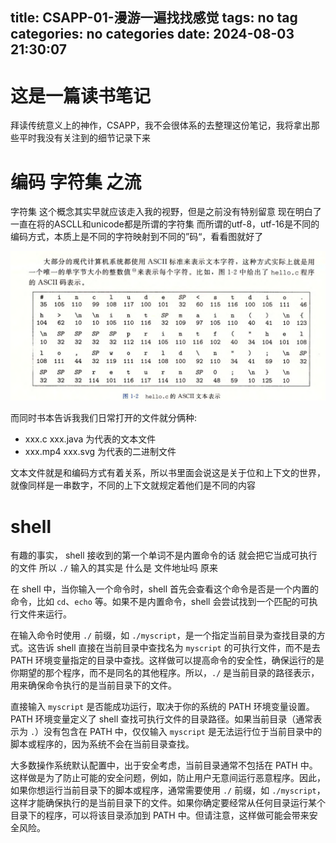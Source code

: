 title: CSAPP-01-漫游一遍找找感觉
tags: no tag
categories: no categories
date: 2024-08-03 21:30:07
---
# 这是一篇读书笔记
拜读传统意义上的神作，CSAPP，我不会很体系的去整理这份笔记，我将拿出那些平时我没有关注到的细节记录下来
# 编码 字符集 之流
字符集 这个概念其实早就应该走入我的视野，但是之前没有特别留意
现在明白了一直在将的ASCLL和unicode都是所谓的字符集
而所谓的utf-8，utf-16是不同的编码方式，本质上是不同的字符映射到不同的”码“，看看图就好了

![upload successful](/images/pasted-2.png)

而同时书本告诉我我们日常打开的文件就分俩种:
- xxx.c xxx.java 为代表的文本文件
- xxx.mp4 xxx.svg 为代表的二进制文件

文本文件就是和编码方式有着关系，所以书里面会说这是关于位和上下文的世界，就像同样是一串数字，不同的上下文就规定着他们是不同的内容

# shell
有趣的事实， shell 接收到的第一个单词不是内置命令的话 就会把它当成可执行的文件 所以 `./` 输入的其实是 什么是 文件地址吗 原来

在 shell 中，当你输入一个命令时，shell 首先会查看这个命令是否是一个内置的命令，比如 `cd`、`echo` 等。如果不是内置命令，shell 会尝试找到一个匹配的可执行文件来运行。

在输入命令时使用 `./` 前缀，如 `./myscript`，是一个指定当前目录为查找目录的方式。这告诉 shell 直接在当前目录中查找名为 `myscript` 的可执行文件，而不是去 PATH 环境变量指定的目录中查找。这样做可以提高命令的安全性，确保运行的是你期望的那个程序，而不是同名的其他程序。所以，`./` 是当前目录的路径表示，用来确保命令执行的是当前目录下的文件。

直接输入 `myscript` 是否能成功运行，取决于你的系统的 PATH 环境变量设置。PATH 环境变量定义了 shell 查找可执行文件的目录路径。如果当前目录（通常表示为 `.`）没有包含在 PATH 中，仅仅输入 `myscript` 是无法运行位于当前目录中的脚本或程序的，因为系统不会在当前目录查找。

大多数操作系统默认配置中，出于安全考虑，当前目录通常不包括在 PATH 中。这样做是为了防止可能的安全问题，例如，防止用户无意间运行恶意程序。因此，如果你想运行当前目录下的脚本或程序，通常需要使用 `./` 前缀，如 `./myscript`，这样才能确保执行的是当前目录下的文件。如果你确定要经常从任何目录运行某个目录下的程序，可以将该目录添加到 PATH 中。但请注意，这样做可能会带来安全风险。